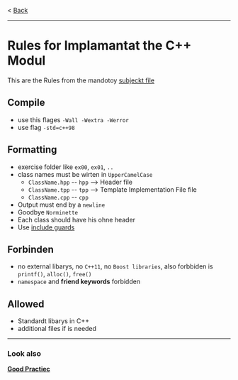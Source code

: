 < [Back](/)

--- 
# Rules for Implamantat the C++ Modul
This are the Rules from the mandotoy [subjeckt file](../../PDF/cpp_00_modul_subject.pdf) 

## Compile
- use this flages `-Wall -Wextra -Werror`
- use flag `-std=c++98`

## Formatting 
- exercise folder like `ex00`, `ex01`, `..`
- class names must be wirten in `UpperCamelCase`
	- `ClassName.hpp` -- `hpp` --> Header file
	- `ClassName.tpp` -- `tpp` --> Template Implementation File file
	- `ClassName.cpp` -- `cpp` 
- Output must end by a `newline`
- Goodbye `Norminette`
- Each class should have his ohne header 
- Use [include guards](include_guards.md)

## Forbinden 
- no external libarys, no `C++11`, no `Boost libraries`, also forbbiden is `printf()`, `alloc()`, `free()`
- `namespace` and **friend keywords** forbidden

## Allowed 
- Standardt libarys in C++
- additional files if is needed

--- 
### Look also

**[Good Practiec](../rulesetting/cpp_good_practice.md)**

